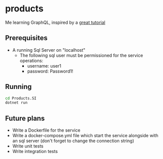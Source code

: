 # products
Me learning GraphQL, inspired by a [great tutorial](https://dev.to/dotnet/how-you-can-build-a-web-api-using-graphql-net-core-and-entity-framework-1ago)

## Prerequisites
* A running Sql Server on "localhost"
    * The following sql user must be permissioned for the service operations:
        * username: user1
        * password: Password1!


## Running
```bash
cd Products.SI
dotnet run
```

## Future plans
* Write a Dockerfile for the service
* Write a docker-compose.yml file which start the service alongside with an sql server (don't forget to change the connection string)
* Write unit tests
* Write integration tests
